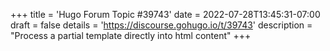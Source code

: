 +++
title = 'Hugo Forum Topic #39743'
date = 2022-07-28T13:45:31-07:00
draft = false
details = 'https://discourse.gohugo.io/t/39743'
description = "Process a partial template directly into html content"
+++
